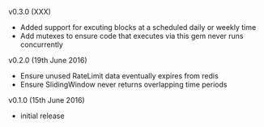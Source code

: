 v0.3.0 (XXX)
* Added support for excuting blocks at a scheduled daily or weekly time
* Add mutexes to ensure code that executes via this gem never runs concurrently

v0.2.0 (19th June 2016)
* Ensure unused RateLimit data eventually expires from redis
* Ensure SlidingWindow never returns overlapping time periods

v0.1.0 (15th June 2016)
* initial release
